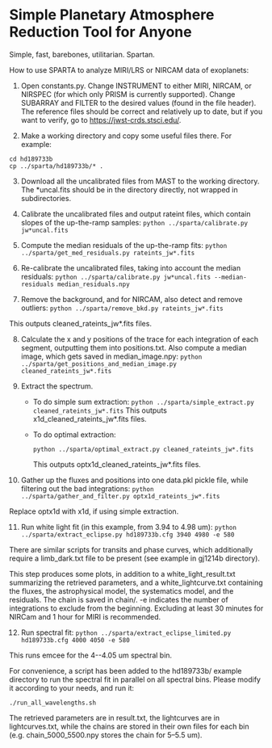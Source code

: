# Simple Planetary Atmosphere Reduction Tool for Anyone

Simple, fast, barebones, utilitarian.  Spartan.

How to use SPARTA to analyze MIRI/LRS or NIRCAM data of exoplanets:

1. Open constants.py.  Change INSTRUMENT to either MIRI, NIRCAM, or NIRSPEC (for which only PRISM is currently supported).  Change SUBARRAY and FILTER to the desired values (found in the file header).  The reference files should be correct and relatively up to date, but if you want to verify, go to https://jwst-crds.stsci.edu/.

2. Make a working directory and copy some useful files there.  For example:
```mkdir hd189733b
cd hd189733b
cp ../sparta/hd189733b/* .
```

3. Download all the uncalibrated files from MAST to the working directory.  The *uncal.fits should be in the directory directly, not wrapped in subdirectories. 

4. Calibrate the uncalibrated files and output rateint files, which contain slopes of the up-the-ramp samples:
```python ../sparta/calibrate.py jw*uncal.fits```

5. Compute the median residuals of the up-the-ramp fits:
```python ../sparta/get_med_residuals.py rateints_jw*.fits```

6. Re-calibrate the uncalibrated files, taking into account the median residuals:
```python ../sparta/calibrate.py jw*uncal.fits --median-residuals median_residuals.npy```

7. Remove the background, and for NIRCAM, also detect and remove outliers:
```python ../sparta/remove_bkd.py rateints_jw*.fits```

This outputs cleaned_rateints_jw*.fits files.

8. Calculate the x and y positions of the trace for each integration of each segment, outputting them into positions.txt.
Also compute a median image, which gets saved in median_image.npy:
```python ../sparta/get_positions_and_median_image.py cleaned_rateints_jw*.fits```

9. Extract the spectrum.

   - To do simple sum extraction:
     ```python ../sparta/simple_extract.py cleaned_rateints_jw*.fits```
     This outputs x1d_cleaned_rateints_jw*.fits files.

   - To do optimal extraction:
     ```
     python ../sparta/optimal_extract.py cleaned_rateints_jw*.fits
     ```

     This outputs optx1d_cleaned_rateints_jw*.fits files.

10. Gather up the fluxes and positions into one data.pkl pickle file, while filtering out the bad integrations:
```python ../sparta/gather_and_filter.py optx1d_rateints_jw*.fits```

Replace optx1d with x1d, if using simple extraction.

11. Run white light fit (in this example, from 3.94 to 4.98 um):
```python ../sparta/extract_eclipse.py hd189733b.cfg 3940 4980 -e 580```

There are similar scripts for transits and phase curves, which additionally require a limb_dark.txt file to be present (see example in gj1214b directory).

This step produces some plots, in addition to a white_light_result.txt summarizing the retrieved parameters, and a white_lightcurve.txt containing the fluxes, the astrophysical model, the systematics model, and the residuals.  The chain is saved in chain/.  -e indicates the number of integrations to exclude from the beginning.  Excluding at least 30 minutes for NIRCam and 1 hour for MIRI is recommended.

12. Run spectral fit:
```python ../sparta/extract_eclipse_limited.py hd189733b.cfg 4000 4050 -e 580```

This runs emcee for the 4--4.05 um spectral bin.

For convenience, a script has been added to the hd189733b/ example directory to run the spectral fit in parallel on all spectral bins.  Please modify it according to your needs, and run it:

```./run_all_wavelengths.sh```

The retrieved parameters are in result.txt, the lightcurves are in lightcurves.txt, while the chains are stored in their own files for each bin (e.g. chain_5000_5500.npy stores the chain for 5–5.5 um).
